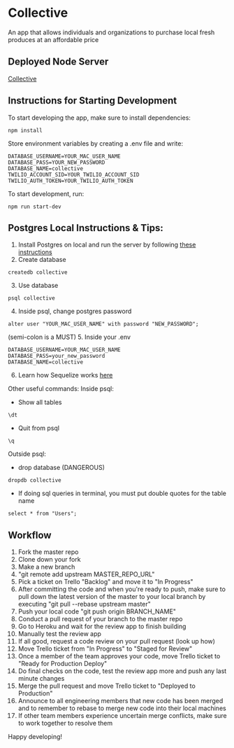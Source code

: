 # Collective
An app that allows individuals and organizations to purchase local fresh produces at an affordable price

## Deployed Node Server
[Collective](https://collective-web.herokuapp.com/)

## Instructions for Starting Development
To start developing the app, make sure to install dependencies:
```
npm install
```

Store environment variables by creating a .env file and write:
```
DATABASE_USERNAME=YOUR_MAC_USER_NAME
DATABASE_PASS=YOUR_NEW_PASSWORD
DATABASE_NAME=collective
TWILIO_ACCOUNT_SID=YOUR_TWILIO_ACCOUNT_SID
TWILIO_AUTH_TOKEN=YOUR_TWILIO_AUTH_TOKEN
```

To start development, run:
```
npm run start-dev
```

## Postgres Local Instructions & Tips:
1. Install Postgres on local and run the server by following [these instructions](https://launchschool.com/blog/how-to-install-postgresql-on-a-mac)
2. Create database
```
createdb collective
```
3. Use database
```
psql collective
```
4. Inside psql, change postgres password
```
alter user "YOUR_MAC_USER_NAME" with password "NEW_PASSWORD";
```
(semi-colon is a MUST)
5. Inside your .env
```
DATABASE_USERNAME=YOUR_MAC_USER_NAME
DATABASE_PASS=your_new_password
DATABASE_NAME=collective
```
6. Learn how Sequelize works [here](https://mherman.org/blog/2015/10/22/node-postgres-sequelize/#.WXRGp9PytYh)

Other useful commands:
Inside psql:
* Show all tables
```
\dt
```
* Quit from psql
```
\q
```

Outside psql:
* drop database (DANGEROUS)
```
dropdb collective
```
* If doing sql queries in terminal, you must put double quotes for the table name
```
select * from "Users";
```

## Workflow
1. Fork the master repo
2. Clone down your fork
3. Make a new branch
4. "git remote add upstream MASTER_REPO_URL"
5. Pick a ticket on Trello "Backlog" and move it to "In Progress"
6. After committing the code and when you're ready to push, make sure to pull down the latest version of the master to your local branch by executing "git pull --rebase upstream master"
7. Push your local code "git push origin BRANCH_NAME"
8. Conduct a pull request of your branch to the master repo
9. Go to Heroku and wait for the review app to finish building
10. Manually test the review app
11. If all good, request a code review on your pull request (look up how)
12. Move Trello ticket from "In Progress" to "Staged for Review"
13. Once a member of the team approves your code, move Trello ticket to "Ready for Production Deploy"
14. Do final checks on the code, test the review app more and push any last minute changes
15. Merge the pull request and move Trello ticket to "Deployed to Production"
16. Announce to all engineering members that new code has been merged and to remember to rebase to merge new code into their local machines
17. If other team members experience uncertain merge conflicts, make sure to work together to resolve them

Happy developing!
